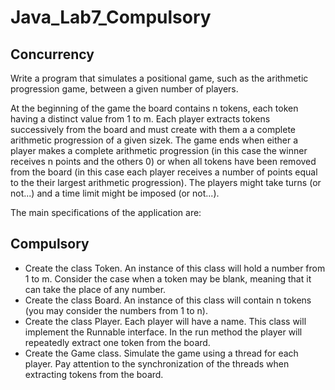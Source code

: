 # Java_Lab7_Compulsory

## Concurrency

Write a program that simulates a positional game, such as the arithmetic progression game, between a given number of players.

At the beginning of the game the board contains n tokens, each token having a distinct value from 1 to m.
Each player extracts tokens successively from the board and must create with them a a complete arithmetic progression of a given sizek.
The game ends when either a player makes a complete arithmetic progression (in this case the winner receives n points and the others 0) or when all tokens have been removed from the board (in this case each player receives a number of points equal to the their largest arithmetic progression).
The players might take turns (or not...) and a time limit might be imposed (or not...).

The main specifications of the application are:

## Compulsory

- Create the class Token. An instance of this class will hold a number from 1 to m. Consider the case when a token may be blank, meaning that it can take the place of any number.
- Create the class Board. An instance of this class will contain n tokens (you may consider the numbers from 1 to n).
- Create the class Player. Each player will have a name. This class will implement the Runnable interface. In the run method the player will repeatedly extract one token from the board.
- Create the Game class. Simulate the game using a thread for each player.
Pay attention to the synchronization of the threads when extracting tokens from the board.
